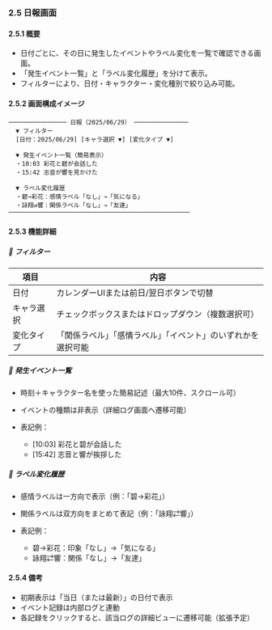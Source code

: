 ### 2.5 日報画面

#### 2.5.1 概要

* 日付ごとに、その日に発生したイベントやラベル変化を一覧で確認できる画面。
* 「発生イベント一覧」と「ラベル変化履歴」を分けて表示。
* フィルターにより、日付・キャラクター・変化種別で絞り込み可能。

#### 2.5.2 画面構成イメージ

```
──────────────── 日報（2025/06/29） ───────────────
  ▼ フィルター
  [日付：2025/06/29] [キャラ選択 ▼] [変化タイプ ▼]

  ▼ 発生イベント一覧（簡易表示）
  ・10:03 彩花と碧が会話した
  ・15:42 志音が響を見かけた

  ▼ ラベル変化履歴
  ・碧→彩花：感情ラベル「なし」→「気になる」
  ・詠翔⇄響：関係ラベル「なし」→「友達」
──────────────────────────────────────────────────
```

#### 2.5.3 機能詳細

##### 🔸 フィルター

| 項目    | 内容                             |
| ----- | ------------------------------ |
| 日付    | カレンダーUIまたは前日/翌日ボタンで切替          |
| キャラ選択 | チェックボックスまたはドロップダウン（複数選択可）      |
| 変化タイプ | 「関係ラベル」「感情ラベル」「イベント」のいずれかを選択可能 |

##### 🔸 発生イベント一覧

* 時刻＋キャラクター名を使った簡易記述（最大10件、スクロール可）
* イベントの種類は非表示（詳細ログ画面へ遷移可能）
* 表記例：

  * [10:03] 彩花と碧が会話した
  * [15:42] 志音と響が挨拶した


##### 🔸 ラベル変化履歴

* 感情ラベルは一方向で表示（例：「碧→彩花」）
* 関係ラベルは双方向をまとめて表記（例：「詠翔⇄響」）
* 表記例：

  * 碧→彩花：印象「なし」→「気になる」
  * 詠翔⇄響：関係「なし」→「友達」


#### 2.5.4 備考

* 初期表示は「当日（または最新）」の日付で表示
* イベント記録は内部ログと連動
* 各記録をクリックすると、該当ログの詳細ビューに遷移可能（拡張予定）